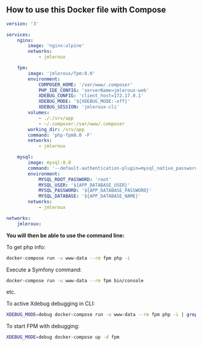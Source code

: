 ## How to use this Docker file with Compose

```yaml
version: '3'

services:
    nginx:
        image: 'nginx:alpine'
        networks:
            - jmleroux

    fpm:
        image: 'jmleroux/fpm:8.0'
        environment:
            COMPOSER_HOME: '/var/www/.composer'
            PHP_IDE_CONFIG: 'serverName=jmleroux-web'
            XDEBUG_CONFIG: 'client_host=172.17.0.1'
            XDEBUG_MODE: '${XDEBUG_MODE:-off}'
            XDEBUG_SESSION: 'jmleroux-cli'
        volumes:
            - ./:/srv/app
            - ~/.composer:/var/www/.composer
        working_dir: /srv/app
        command: 'php-fpm8.0 -F'
        networks:
            - jmleroux

    mysql:
        image: mysql:8.0
        command: '--default-authentication-plugin=mysql_native_password'
        environment:
            MYSQL_ROOT_PASSWORD: 'root'
            MYSQL_USER: '${APP_DATABASE_USER}'
            MYSQL_PASSWORD: '${APP_DATABASE_PASSWORD}'
            MYSQL_DATABASE: '${APP_DATABASE_NAME}'
        networks:
            - jmleroux

networks:
    jmleroux:
```

**You will then be able to use the command line:**

To get php info:

```bash
docker-compose run -u www-data --rm fpm php -i
```

Execute a Symfony command:

```bash
docker-compose run -u www-data --rm fpm bin/console
```

etc.

To active Xdebug debugging in CLI:

```bash
XDEBUG_MODE=debug docker-compose run -u www-data --rm fpm php -i | grep Step
```

To start FPM with debugging:

```bash
XDEBUG_MODE=debug docker-compose up -d fpm
```
